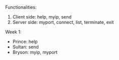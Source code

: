 Functionalities:
1. Client side: help, myip, send
2. Server side: myport, connect, list, terminate, exit

Week 1:
-  Prince: help
-  Sultan: send
-  Bryson: myip, myport
